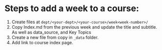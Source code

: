 # Steps to add a week to a course:

1. Create files at `dept/<your-dept>/<your-course>/week<week-number>/`
2. Copy Index.md from the previous week and update the title and subtitle. As well as data_source, and Key Topics
3. Create a new file from copy in `_data` folder.
4. Add link to course index page.
